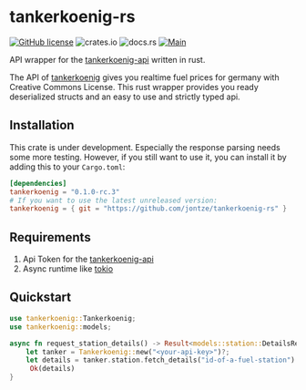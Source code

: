 # tankerkoenig-rs

[![GitHub license](https://img.shields.io/github/license/jontze/tankerkoenig-rs)](https://github.com/jontze/tankerkoenig-rs/blob/main/LICENSE)
![crates.io](https://img.shields.io/crates/v/tankerkoenig.svg)
![docs.rs](https://img.shields.io/docsrs/tankerkoenig)
[![Main](https://github.com/jontze/tankerkoenig-rs/actions/workflows/main.yml/badge.svg)](https://github.com/jontze/tankerkoenig-rs/actions/workflows/main.yml)

API wrapper for the [tankerkoenig-api](https://creativecommons.tankerkoenig.de/) written in rust.

The API of [tankerkoenig](https://creativecommons.tankerkoenig.de/) gives you realtime fuel prices for germany with Creative Commons License. This rust wrapper provides you ready deserialized structs and an easy to use and strictly typed api.

## Installation

This crate is under development. Especially the response parsing needs some more testing. However, if you still want to use it, you can install it by adding this to your `Cargo.toml`:

```toml
[dependencies]
tankerkoenig = "0.1.0-rc.3"
# If you want to use the latest unreleased version:
tankerkoenig = { git = "https://github.com/jontze/tankerkoenig-rs" }

```

## Requirements

1. Api Token for the [tankerkoenig-api](https://creativecommons.tankerkoenig.de/)
2. Async runtime like [tokio](https://crates.io/crates/tokio)

## Quickstart

```rust
use tankerkoenig::Tankerkoenig;
use tankerkoenig::models;

async fn request_station_details() -> Result<models::station::DetailsResponse, tankerkoenig::Error> {
    let tanker = Tankerkoenig::new("<your-api-key>")?;
    let details = tanker.station.fetch_details("id-of-a-fuel-station").await?;
     Ok(details)
}
```
